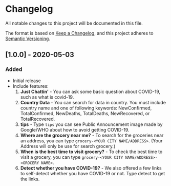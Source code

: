 # Changelog
All notable changes to this project will be documented in this file.

The format is based on [Keep a Changelog](https://keepachangelog.com/en/1.0.0/),
and this project adheres to [Semantic Versioning](https://semver.org/spec/v2.0.0.html).

## [1.0.0] - 2020-05-03
### Added
- Initial release
- Include features:
    1. **Just Chattin'** - You can ask some basic question about COVID-19, such as what is covid-19.
    2. **Country Data** - You can search for data in country. You must include country name and one of following keywords: NewConfirmed, TotalConfirmed, NewDeaths, TotalDeaths, NewRecovered, or TotalRecovered.
    3. **tips** -  Type `tips` you can see Public Announcement image made by Google/WHO about how to avoid getting COVID-19.
    4. **Where are the grocery near me?** - To search for the groceries near an address, you can type `grocery-<YOUR CITY NAME/ADDRESS>`. (Your Address will only be use for search grocery.)
    5. **When is the best time to visit grocery?** - To check the best time to visit a grocery, you can type `grocery-<YOUR CITY NAME/ADDRESS>-<GROCERY NAME>`.
    6. **Detect whether you have COVID-19?** - We also offered a few links to self-detect whether you have COVID-19 or not. Type detect to get the links.

